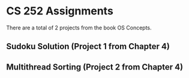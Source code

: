 # CS 252 Assignments
There are a total of 2 projects from the book OS Concepts.
## Sudoku Solution (Project 1 from Chapter 4)
## Multithread Sorting (Project 2 from Chapter 4)
